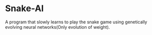 # Snake-AI
A program that slowly learns to play the snake game using genetically evolving neural networks(Only evolution of weight). 
